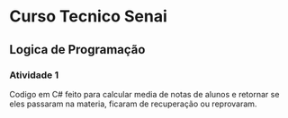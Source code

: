 # Curso Tecnico Senai
## Logica de Programação
### Atividade 1

Codigo em C# feito para calcular media de notas de alunos e 
retornar se eles passaram na materia, ficaram de recuperação ou reprovaram.